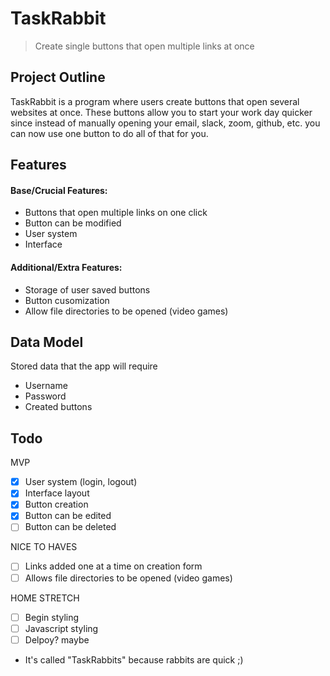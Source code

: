 # TaskRabbit
> Create single buttons that open multiple links at once

## Project Outline
TaskRabbit is a program where users create buttons that open several websites at once. These buttons allow you to start your work day quicker since instead of manually opening your email, slack, zoom, github, etc. you can now use one button to do all of that for you.

## Features

#### Base/Crucial Features:
- Buttons that open multiple links on one click
- Button can be modified 
- User system
- Interface
#### Additional/Extra Features:
- Storage of user saved buttons
- Button cusomization
- Allow file directories to be opened (video games)
## Data Model
Stored data that the app will require
- Username
- Password
- Created buttons

## Todo

MVP

- [x] User system (login, logout)
- [x] Interface layout
- [x] Button creation
- [x] Button can be edited
- [ ] Button can be deleted

NICE TO HAVES

- [ ] Links added one at a time on creation form
- [ ] Allows file directories to be opened (video games)

HOME STRETCH

- [ ] Begin styling 
- [ ] Javascript styling
- [ ] Delpoy? maybe

* It's called "TaskRabbits" because rabbits are quick ;)
